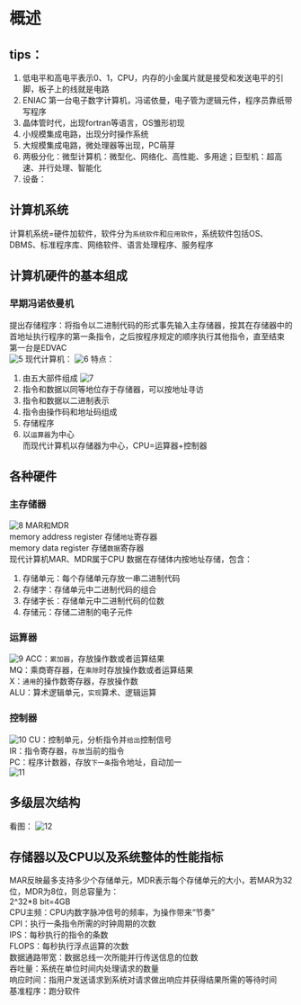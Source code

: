 # 概述
## tips：
1. 低电平和高电平表示0、1，CPU，内存的小金属片就是接受和发送电平的引脚，板子上的线就是电路
2. ENIAC 第一台电子数字计算机，冯诺依曼，电子管为逻辑元件，程序员靠纸带写程序
3. 晶体管时代，出现fortran等语言，OS雏形初现
4. 小规模集成电路，出现分时操作系统
5. 大规模集成电路，微处理器等出现，PC萌芽
6. 两极分化：微型计算机：微型化、网络化、高性能、多用途；巨型机：超高速、并行处理、智能化
7. 设备：
## 计算机系统
计算机系统=硬件加软件，软件分为`系统软件`和`应用软件`，系统软件包括OS、DBMS、标准程序库、网络软件、语言处理程序、服务程序 
## 计算机硬件的基本组成
### 早期冯诺依曼机
提出存储程序：将指令以二进制代码的形式事先输入主存储器，按其在存储器中的首地址执行程序的第一条指令，之后按程序规定的顺序执行其他指令，直至结束  第一台是EDVAC  
![5](https://github.com/heeler-deer/Molder/blob/main/png/5.png)
现代计算机：
![6](https://github.com/heeler-deer/Molder/blob/main/png/6.png)
特点：
1. 由五大部件组成  ![7](https://github.com/heeler-deer/Molder/blob/main/png/7.png)
2. 指令和数据以同等地位存于存储器，可以按地址寻访
3. 指令和数据以二进制表示
4. 指令由操作码和地址码组成
5. 存储程序
6. 以`运算器`为中心  
而现代计算机以存储器为中心，CPU=运算器+控制器    
## 各种硬件
### 主存储器
![8](https://github.com/heeler-deer/Molder/blob/main/png/8.png)
MAR和MDR  
memory address register 存储`地址`寄存器   
memory data register 存储`数据`寄存器  
现代计算机MAR、MDR属于CPU
数据在存储体内按地址存储，包含：  
1. 存储单元：每个存储单元存放一串二进制代码
2. 存储字：存储单元中二进制代码的组合
3. 存储字长：存储单元中二进制代码的位数   
4. 存储元：存储二进制的电子元件   
### 运算器
![9](https://github.com/heeler-deer/Molder/blob/main/png/9.png)
ACC：`累加器`，存放操作数或者运算结果     
MQ：乘商寄存器，在`乘除`时存放操作数或者运算结果    
X：`通用`的操作数寄存器，存放操作数    
ALU：算术逻辑单元，`实现`算术、逻辑运算  
### 控制器
![10](https://github.com/heeler-deer/Molder/blob/main/png/10.png)
CU：控制单元，分析指令并`给出`控制信号   
IR：指令寄存器，`存放`当前的指令   
PC：程序计数器，存放`下一条`指令地址，自动加一  
![11](https://github.com/heeler-deer/Molder/blob/main/png/11.png) 
## 多级层次结构
看图：  ![12](https://github.com/heeler-deer/Molder/blob/main/png/12.png)
## 存储器以及CPU以及系统整体的性能指标
MAR反映最多支持多少个存储单元，MDR表示每个存储单元的大小，若MAR为32位，MDR为8位，则总容量为：   
2^32*8 bit=4GB      
CPU主频：CPU内数字脉冲信号的频率，为操作带来“节奏”       
CPI：执行一条指令所需的时钟周期的次数    
IPS：每秒执行的指令的条数      
FLOPS：每秒执行浮点运算的次数    
数据通路带宽：数据总线一次所能并行传送信息的位数   
吞吐量：系统在单位时间内处理请求的数量   
响应时间：指用户发送请求到系统对请求做出响应并获得结果所需的等待时间   
基准程序：跑分软件   

